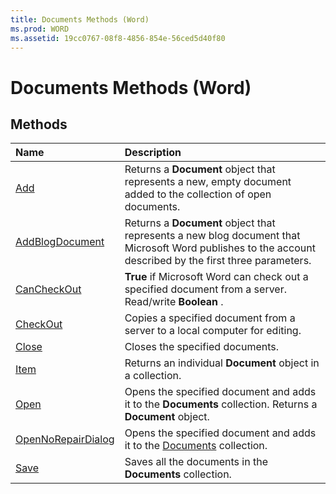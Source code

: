 ```yaml
---
title: Documents Methods (Word)
ms.prod: WORD
ms.assetid: 19cc0767-08f8-4856-854e-56ced5d40f80
---
```



# Documents Methods (Word)

## Methods



|**Name**|**Description**|
|:-----|:-----|
|[Add](documents-add-method-word.md)|Returns a  **Document** object that represents a new, empty document added to the collection of open documents.|
|[AddBlogDocument](documents-addblogdocument-method-word.md)|Returns a  **Document** object that represents a new blog document that Microsoft Word publishes to the account described by the first three parameters.|
|[CanCheckOut](documents-cancheckout-method-word.md)| **True** if Microsoft Word can check out a specified document from a server. Read/write **Boolean** .|
|[CheckOut](documents-checkout-method-word.md)|Copies a specified document from a server to a local computer for editing.|
|[Close](documents-close-method-word.md)|Closes the specified documents.|
|[Item](documents-item-method-word.md)|Returns an individual  **Document** object in a collection.|
|[Open](documents-open-method-word.md)|Opens the specified document and adds it to the  **Documents** collection. Returns a **Document** object.|
|[OpenNoRepairDialog](documents-opennorepairdialog-method-word.md)|Opens the specified document and adds it to the [Documents](documents-object-word.md) collection.|
|[Save](documents-save-method-word.md)|Saves all the documents in the  **Documents** collection.|

